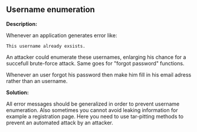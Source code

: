 
Username enumeration
-------

**Description:**

Whenever an application generates error like:

    This username already exsists.

An attacker could enumerate these usernames, enlarging his chance for a succefull brute-force attack. Same goes for &#34;forgot password&#34; functions.

Whenever an user forgot his password then make him fill in his email adress rather than an username.


**Solution:**

All error messages should be generalized in order to prevent username enumeration. Also sometimes you cannot avoid leaking information for example a registration page. Here you need to use tar-pitting methods to prevent an automated attack by an attacker.

	
